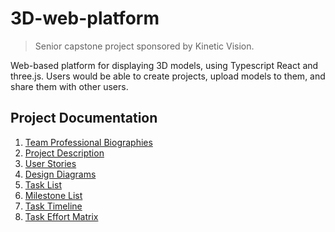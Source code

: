 # 3D-web-platform

> Senior capstone project sponsored by Kinetic Vision.

Web-based platform for displaying 3D models, using Typescript React and three.js. Users would be able to create projects, upload models to them, and share them with other users.

## Project Documentation

1. [Team Professional Biographies](documentation/Team-Biographies.md)
1. [Project Description](documentation/Project-Description.md)
1. [User Stories](User-Stories.md)
1. [Design Diagrams](design-diagrams/Design-Diagrams.md)
1. [Task List](documentation/Task-List.md)
1. [Milestone List](documentation/Milestone-List.md)
1. [Task Timeline](documentation/Task-Timeline.md)
1. [Task Effort Matrix](documentation/Task-Effort-Matrix.md)
